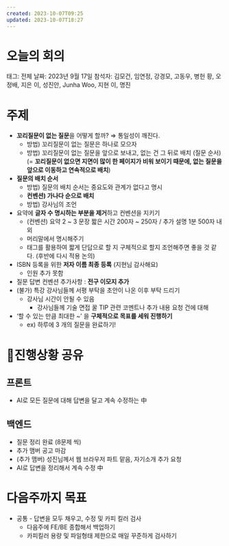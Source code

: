 ```yaml
---
created: 2023-10-07T09:25
updated: 2023-10-07T18:27
---
```

# 오늘의 회의

태그: 전체
날짜: 2023년 9월 17일
참석자: 김모건, 임연정, 강경모, 고동우, 병헌 황, 오정배, 지은 이, 성진안, Junha Woo, 지현 이, 명진

# 주제

- **꼬리질문이 없는 질문**을 어떻게 할까? ⇒ 통일성이 깨진다.
    - 방법) 꼬리질문이 없는 질문은 하나로 모으자
    - 방법) 꼬리질문이 없는 질문을 앞으로 보내고, 없는 건 그 뒤로 배치 (질문 순서)
    (= **꼬리질문이 없으면 지면이 많이 한 페이지가 비워 보이기 때문에, 없는 질문을 앞으로 이동하고 연속적으로 배치**)
- **질문의 배치 순서**
    - 방법) 질문의 배치 순서는 중요도와 관계가 없다고 명시
    - **컨벤션) 가나다 순으로 배치**
    - 방법) 강사님의 조언
- 요약에 **글자 수 명시하는 부분을 제거**하고 컨벤션을 지키기
    - (컨벤션) 요약 2 ~ 3 문장 짧은 시간 200자 ~ 250자 / 추가 설명 1분 500자 내외
    - 머리말에서 명시해주기
    - 태그를 활용하여 짧게 단답으로 할 지 구체적으로 할지 조언해주면 좋을 것 같다. (후반에 다시 적용 논의)
- ISBN 등록을 위한 **저자 이름 최종 등록** (지현님 감사해요)
    - 인원 추가 못함
- 질문 답변 컨벤션 추가사항 : **전구 이모지 추가**
- (불가) 특강 강사님들께 서평 부탁을 초안이 나온 이후 부탁 드리기
    - 강사님 시간이 안될 수 있음
        - 강사님들께 기술 면접 꿀 TIP 관련 코멘트나 추가 내용 요청 건에 대해
- ‘할 수 있는 만큼 최대한 ~’ 을 **구체적으로 목표를 세워 진행하기**
    - ex) 하루에 3 개의 질문을 완료하기!

# 🔔진행상황 공유

## 프론트

- AI로 모든 질문에 대해 답변을 달고 계속 수정하는 中

## 백엔드

- 질문 정리 완료 (8문제 씩)
- 추가 맴버 공고 마감
- (추가 맴버) 성진님께서 웹 브라우저 파트 맡음, 자기소개 추가 요청
- AI로 답변을 정리해서 계속 수정 中

# 다음주까지 목표

- 공통 - 답변을 모두 채우고, 수정 및 카피 킬러 검사
    - 다음주에 FE/BE 종합해서 백업하기
    - 카피킬러 용량 및 파일형태 제한으로 매일 꾸준하게 검사하기